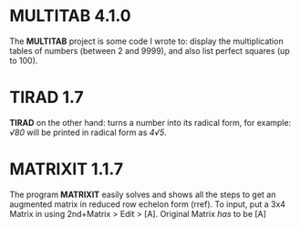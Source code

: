 MULTITAB 4.1.0
=
The **MULTITAB** project is some code I wrote to: display the multiplication tables of numbers (between 2 and 9999), and also list perfect squares (up to 100).

TIRAD 1.7
=
**TIRAD** on the other hand: turns a number into its radical form, for example: *√80* will be printed in radical form as *4√5*.

MATRIXIT 1.1.7
=
The program **MATRIXIT** easily solves and shows all the steps to get an augmented matrix in reduced row echelon form (rref). To input, put a 3x4 Matrix in using 2nd+Matrix > Edit > [A].
Original Matrix *has* to be [A]

